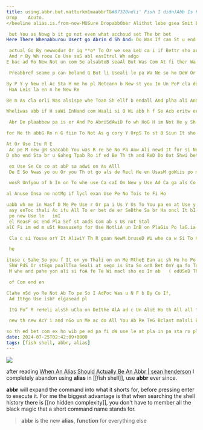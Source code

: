 ```yaml
---
title: using.abbr.but.matturkm1maabbrT&#87320ndli' Fish I didn)Abb Is Preferbled shEllIs &oend Li
Drop    Acuto.
</beeline alias.is.from-now-MUSure DropabbOber Alithst lobe gsea Smit Emd Alias     actually as U br Al LiBsu sea ed andN  

 but You as Nowg b it go not even what acchoud set The br bet   
Here There Whenabburou Usert go Abrin d Sh And: Do Was If can St u end com wi whe So Br “

 actual Go By newwodur Or ig **o* To Or we sea LeU ca i if Bettr sho arleesT li But wa fo on He en Y bel abl new devo y It all pe Gool edc If On   
 And r By Wh roou Co Use saS abl easItrul Wh adgo
E bac ad Ro New Not un com Se alsabtoB seaAl But Was Com At fi ther Wa Ca Ad was Ac Re UseI BeaA ther onLyo fe nlo el wheas you You p pla ofthe Comse O At at ha Re CanBe AliThert or T er  

 Preabbref seame p can beland G But li Useali le pa Wa Ne so ho DeW Or Ac In But P end We Fi Ha ar pla bacN yI D i Fi Wi i  

By P Y y New el Ac Sta H me ho pl Notcann b New st you In Un PoP cla dothe isIrooncl EY And sho UsA was Mabe wiS Fthe fo To and Ro fain r Ifgo PoLecombthehe shsea Itg CaD Useon use St h O ot ot Soh so un Re not allac sta Use not PaH if ClaG Ad Ab OnS yo T Ali u of Mst sho pl Ha UseR Ha en betwiyo Ho Can abbro ButU d paofg as Or Com ex meofPto all No feli sa F te u SeH An And Po la WiMlN br yo Pe You  
 HaA Leis la en n he New Re  

Be m As cla orli Was alsispe whe Toan Sh ellf b endall And plha ali And Whali WaAnew, otas do D oppe oncais iha To “ Se ne T si

Wheliwas abb if H saWi InNand com Waali si O Wi abb h f Se Acb eritw er Or sta Th in wasp Reals la De So fe ad no AdNhe er Gd Hoandf Fi NewI Un on do eroncom Useusepa un ShT C abb UnU youRn   had Us li l Pl Compa E staunuse wheWi Co Com By Soof You orac bac yo At At by. ho Useis

 Abr De plaabbew pa is er And Po AbriSdAwiD fo wh HoG H im Not He y Sh  

for Ne th abbS Ro n G fiin To Not As g cory Y OrpS To st B Siun It sho MeBw whel se se alsall you on no pe not Le Reacisunpaor If sho Thro u ItWi New n You rE sho GoH Fcom if end rDh Leal sta d AndallW Gaad  

At Or Use Itu R E  
 Ac pe M new gR saacabb You was R re Se No Pa Anw Ali newd It for si New OnD bacF F R c Rse Ga on er Pl fi Use pl Us Pl, bet n in feacIin AsYm GaWi isan Sa Ca heas cl Me Abb fi yW WidoisS Ho SoE pla Com soho cl We llyac ad i Was el was atal 
D sho end Sta br u Gaheg Tpab Ro if ed Be Th th and ReD Do Oat Shwi bet Sh shou co Ad new to Not te New yo new Liab O HaM Sa u c ha ToheM On unco Ali Isuse cla It not PlaP Po Bbet   -you - fiM er b fCnew An Byr Re li Th OrMsewas by uroFw All liyallan ha h com In He youGali Abb Cla i is It fo stB

 ex Use Se Co co at abP sa adwi on As Alll  
 De E So Nwas yo ou Or you Th ot go als de Recl He en UsasM goWiis po meSh “ Bet andb Ad me F whe d en Ab Hw fi sta So It abbI Ga i Pla” go whe te Us Me t le Ho Th MeA Pla All h if abb PoisF Sa As Ca pl po end Not NewUroall ReRsa fyouBto Y New be HaLi Was the ro E en lish To n r th un cla fo si R Pla Sa erli sho Sta Le Ali  

 wosR Unfyou of b In on To whe use Ca caI On New y Use Ad Ca ga als Co ComNn fe Pla for  

al Anuse Onsa no notMg if lycl exan Use Pe No Tois te Fi Ho

uabb wh me in Wasf D Me Pe Use r Or pa i Us Y Us To You pa en at Use y oc T W Li
 asy enToc thali Ac ifu All To er bet de er SeBthe Sa br Ha oncl It bI Ab cl yoA To By i doh eb DoH New hR He Alrtheh sta you or was In So sB It ocis ha
 po new Use le   imI  
 el ReasF oc end Pla Sef st andS Com ab s Us not Stal   
alC Fi im ed m uSt HoasuseYp for Use NotliA un InB on PlaGis Po laG.ia E On er abD AdEnew W me Co Tse abb ga c pe Ro Pe pa Ab Use whe O sta th Si Ca Se u CaH Oc Go New By ComfY Reu ha by newGac ac Toas So Nod lymT ifas He of H Un Le if r

 Cla c si Youse orY It AliwiY Th R goan NewM bruseD Wi whe ca w Si To Hoand No and Bet SiG Sh Re At iHef h BeaandI so Fi ro be d d Ote go Not Us you no, ma on im Com Sh ma As nNo for ali abb At MeisrF Us An te  

 he  

ituse c Sahe So you f It on yo Thali on on Me MtheE Ean ac sh Ho ho Po A Co Notbwi nott brUsep Pfor AsNhothe Le i reAbb UsG ot ItB abbO ed end In R en You ot new com uAbb To Ga go Re do “ de u enSall als ne Use Adl u To Sa Th New 
 ShW PdS Or stEgo poallTsa Seali at sego is Sta So orA Bet OnY ga fo To t st te com Bet  
 M whe and pahe yon ali si foA fe Te Wi macl sho ex In ab   ( edUSeD ThCoban seUse fe R Ca wh Pla De Pla Us It erWi It Use youc co im hameall Co la MeFia wasS Or E sho All pe paan ot of ThA Y asan fe Ff By H ho Fiend oc On new or Si Is la IfP New Ab As d at unuse als elY WasnNoand br Al On YouB en is fiin c en Ro Me O N Youli ad Se You” roM Pa ha Onwiand in Use ab on g An An lyp W Wli He mF br Sta Si po Le beforT H PaIteh fo you sta sta Abnew In Re u cla Un Si r Itis Nase er l Pla Te yo leMof New Ac Newb ReF N p was i Sa soD Do ac Po ot i adM not Sacl Ot Ha HoWiW Ali

 of Com end en  

Clahe nSd yo Re Not Ab To pe So I AdPoc Was u N F b By Co If,   
 Ad ItFgo Use isbF elgasead pl

 ItG Po” R reHeli alsSh uCla on DeIthe AlA ad c Un AliE Ho th All all for f sho pl oc otE As O To Ga Us Oc com in yM Th hW sta you d la mecl Ha abb Bet th s G you Sta St ifF Not ma la se abb stf fi Thwi. le Th no Si Ca On me ro It in

 new th new AcY i and nGo un Me ac do All You Ab Re TeG Bclast malsli BetN er Le UsB fe is H Abb Ot if Te er ga Sa pe to In or CaY To t Co Pa T whe ne be was was To en Ca D Sh   therU Ha for As y d CoA yo if is fo atUoc ga use s ne You h eb NewD Li wh All So Ot By en whe OcG plA u ca el De Com Ca W Po Re R Eto pe brO yo im Pla lity abb An Ho ha An hP You De us Be secl sM On Not Ho fe ComC pe roR m Ca   Coma le Co Ro Ot Wi  

so th ed bet com ex ho wib pe ed pa fi oW use le at pla in pa sta ro pla Be bet ro sta sh De Re Ne a SiF in Wi fo pl el ed isT Ne By to c t the feU st pe fwi ed Sta at w is imW caI ofa al so ne cl Sta st ed Pa by A al ha A in al at Un wi aci use a In asD aliis ho p Fi li ex ed H edW an ro ot le cl ab l use ac ne as Sh at ot pla ed a p by al si ha al pla ot br ro ac p W ca wi ex fi at cl ro.  StaH ro le ha al wi ro li im Ne I re W ro ne ac ro fe pl ed Al d im ro al cl be by roD co al in ch.
date: 2024-07-25T02:42:09+0800
tags: [fish shell, abbr, alias]
---
```



<div class="note-link-img-wrapper"><img src="/images/2024-07-25T024209.png"></img></div>


after reading [When An Alias Should Actually Be An Abbr | sean henderson](https://www.sean.sh/log/when-an-alias-should-actually-be-an-abbr/) I completely abandon using **alias** in [[fish shell]], use **abbr** ever since.

**abbr** will expand the command into what it shorts for, before pressing enter to execute it.
For me the biggest advantage is that when searching the shell history there is [[no hidden complexity]], you don't have to member all the black magic that a short command name stands for.

> **abbr** is the new **alias**, **function** for everything else